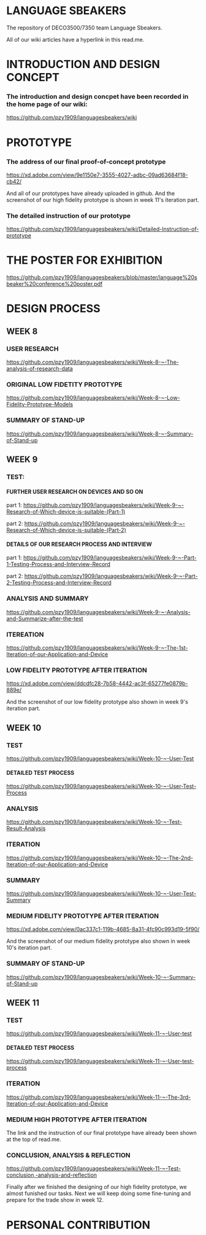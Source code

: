 # LANGUAGE SBEAKERS
The repository of DECO3500/7350 team Language Sbeakers.

All of our wiki articles have a hyperlink in this read.me.

# INTRODUCTION AND DESIGN CONCEPT
### The introduction and design concpet have been recorded in the home page of our wiki:
https://github.com/pzy1909/languagesbeakers/wiki

# PROTOTYPE
### The address of our final proof-of-concept prototype
https://xd.adobe.com/view/9e1150e7-3555-4027-adbc-09ad63684f18-cb42/

And all of our prototypes have already uploaded in github. And the screenshot of our high fidelity prototype is shown in week 11's iteration part.

### The detailed instruction of our prototype
https://github.com/pzy1909/languagesbeakers/wiki/Detailed-Instruction-of-prototype

# THE POSTER FOR EXHIBITION
https://github.com/pzy1909/languagesbeakers/blob/master/language%20sbeaker%20conference%20poster.pdf

# DESIGN PROCESS
## WEEK 8
### USER RESEARCH
https://github.com/pzy1909/languagesbeakers/wiki/Week-8-~-The-analysis-of-research-data
### ORIGINAL LOW FIDETITY PROTOTYPE
https://github.com/pzy1909/languagesbeakers/wiki/Week-8-~-Low-Fidelity-Prototype-Models
### SUMMARY OF STAND-UP
https://github.com/pzy1909/languagesbeakers/wiki/Week-8-~-Summary-of-Stand-up

## WEEK 9
### TEST:
#### FURTHER USER RESEARCH ON DEVICES AND SO ON
part 1: https://github.com/pzy1909/languagesbeakers/wiki/Week-9-~-Research-of-Which-device-is-suitable-(Part-1)

part 2: https://github.com/pzy1909/languagesbeakers/wiki/Week-9-~-Research-of-Which-device-is-suitable-(Part-2)
#### DETAILS OF OUR RESEARCH PROCESS AND INTERVIEW
part 1: https://github.com/pzy1909/languagesbeakers/wiki/Week-9-~-Part-1-Testing-Process-and-Interview-Record

part 2: https://github.com/pzy1909/languagesbeakers/wiki/Week-9-~-Part-2-Testing-Process-and-Interview-Record
### ANALYSIS AND SUMMARY
https://github.com/pzy1909/languagesbeakers/wiki/Week-9-~-Analysis-and-Summarize-after-the-test
### ITEREATION
https://github.com/pzy1909/languagesbeakers/wiki/Week-9-~-The-1st-Iteration-of-our-Application-and-Device
### LOW FIDELITY PROTOTYPE AFTER ITERATION
https://xd.adobe.com/view/ddcdfc28-7b58-4442-ac3f-65277fe0879b-889e/

And the screenshot of our low fidelity prototype also shown in week 9's iteration part.

## WEEK 10
### TEST
https://github.com/pzy1909/languagesbeakers/wiki/Week-10-~-User-Test
#### DETAILED TEST PROCESS
https://github.com/pzy1909/languagesbeakers/wiki/Week-10-~-User-Test-Process
### ANALYSIS
https://github.com/pzy1909/languagesbeakers/wiki/Week-10-~-Test-Result-Analysis
### ITERATION
https://github.com/pzy1909/languagesbeakers/wiki/Week-10-~-The-2nd-Iteration-of-our-Application-and-Device
### SUMMARY
https://github.com/pzy1909/languagesbeakers/wiki/Week-10-~-User-Test-Summary
### MEDIUM FIDELITY PROTOTYPE AFTER ITERATION
https://xd.adobe.com/view/0ac337c1-119b-4685-8a31-4fc90c993d19-5f90/

And the screenshot of our medium fidelity prototype also shown in week 10's iteration part.
### SUMMARY OF STAND-UP
https://github.com/pzy1909/languagesbeakers/wiki/Week-10-~-Summary-of-Stand-up

## WEEK 11
### TEST
https://github.com/pzy1909/languagesbeakers/wiki/Week-11-~-User-test
#### DETAILED TEST PROCESS
https://github.com/pzy1909/languagesbeakers/wiki/Week-11-~-User-test-process
### ITERATION
https://github.com/pzy1909/languagesbeakers/wiki/Week-11-~-The-3rd-Iteration-of-our-Application-and-Device
### MEDIUM HIGH PROTOTYPE AFTER ITERATION
The link and the instruction of our final prototype have already been shown at the top of read.me.
### CONCLUSION, ANALYSIS & REFLECTION
https://github.com/pzy1909/languagesbeakers/wiki/Week-11-~-Test-conclusion,-analysis-and-reflection
 
Finally after we finished the designing of our high fidelity prototype, we almost funished our tasks. Next we will keep doing some fine-tuning and prepare for the trade show in week 12.

# PERSONAL CONTRIBUTION





